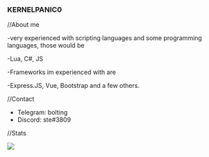 ### KERNELPANIC0


//About me

-very experienced with scripting languages and some programming languages, those would be

-Lua, C#, JS

-Frameworks im experienced with are

-Express.JS, Vue, Bootstrap and a few others.


//Contact


- Telegram: bolting
- Discord: ste#3809


//Stats


<img src="https://github-readme-stats.vercel.app/api?username=KernelPanic0&&show_icons=true&title_color=ffffff&icon_color=bb2acf&text_color=daf7dc&bg_color=151515">
